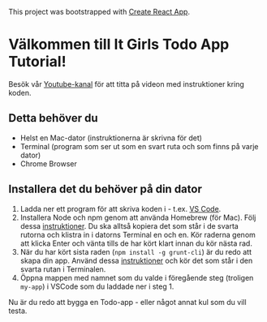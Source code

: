 This project was bootstrapped with [Create React App](https://github.com/facebook/create-react-app).

# Välkommen till It Girls Todo App Tutorial!

Besök vår [Youtube-kanal](https://www.youtube.com/channel/UCqPaUDw03ueXFpYnjH38RqQ) för att titta på videon med instruktioner kring koden.

## Detta behöver du
- Helst en Mac-dator (instruktionerna är skrivna för det)
- Terminal (program som ser ut som en svart ruta och som finns på varje dator)
- Chrome Browser

## Installera det du behöver på din dator
1. Ladda ner ett program för att skriva koden i - t.ex. [VS Code](https://code.visualstudio.com/).
2. Installera Node och npm genom att använda Homebrew (för Mac). Följ dessa [instruktioner](https://code.visualstudio.com/). Du ska alltså kopiera det som står i de svarta rutorna och klistra in i datorns Terminal en och en. Kör raderna genom att klicka Enter och vänta tills de har kört klart innan du kör nästa rad.
3. När du har kört sista raden (`npm install -g grunt-cli`) är du redo att skapa din app. Använd dessa [instruktioner](https://reactjs.org/docs/create-a-new-react-app.html) och kör det som står i den svarta rutan i Terminalen.
4. Öppna mappen med namnet som du valde i föregående steg (troligen `my-app`) i VSCode som du laddade ner i steg 1.

Nu är du redo att bygga en Todo-app - eller något annat kul som du vill testa.
